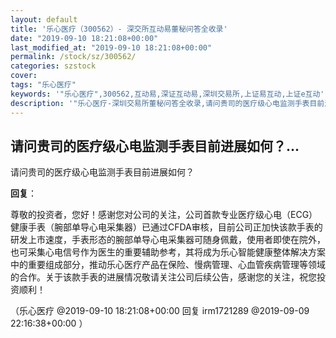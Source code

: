 ```yaml
---
layout: default
title: '乐心医疗（300562）- 深交所互动易董秘问答全收录'
date: "2019-09-10 18:21:08+00:00"
last_modified_at: "2019-09-10 18:21:08+00:00"
permalink: /stock/sz/300562/
categories: szstock
cover: 
tags: "乐心医疗"
keywords: '"乐心医疗",300562,互动易,深证互动易,深圳交易所,上证易互动,上证e互动'
description: '"乐心医疗-深圳交易所董秘问答全收录,请问贵司的医疗级心电监测手表目前进展如何？"'
---
```


## 请问贵司的医疗级心电监测手表目前进展如何？...

请问贵司的医疗级心电监测手表目前进展如何？

**回复**：

尊敬的投资者，您好！感谢您对公司的关注，公司首款专业医疗级心电（ECG）健康手表（腕部单导心电采集器）已通过CFDA审核，目前公司正加快该款手表的研发上市速度，手表形态的腕部单导心电采集器可随身佩戴，使用者即使在院外，也可采集心电信号作为医生的重要辅助参考，其将成为乐心智能健康整体解决方案中的重要组成部分，推动乐心医疗产品在保险、慢病管理、心血管疾病管理等领域的合作。关于该款手表的进展情况敬请关注公司后续公告，感谢您的关注，祝您投资顺利！ 

（乐心医疗  @2019-09-10 18:21:08+00:00 回复 irm1721289  @2019-09-09 22:16:38+00:00 ）

